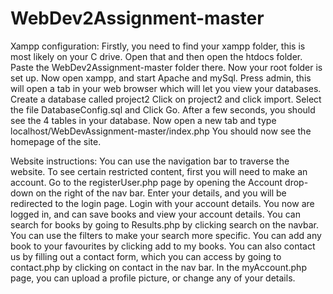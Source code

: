 # WebDev2Assignment-master

Xampp configuration:
Firstly, you need to find your xampp folder, this is most likely on your C drive. Open that and then open the htdocs folder.
Paste the WebDev2Assignment-master folder there. Now your root folder is set up.
Now open xampp, and start Apache and mySql. Press admin, this will open a tab in your web browser which will let you
view your databases. 
Create a database called project2
Click on project2 and click import. Select the file DatabaseConfig.sql and Click Go.
After a few seconds, you should see the 4 tables in your database.
Now open a new tab and type localhost/WebDevAssignment-master/index.php
You should now see the homepage of the site.

Website instructions:
You can use the navigation bar to traverse the website. To see certain restricted content, first you will need to make 
an account. Go to the registerUser.php page by opening the Account drop-down on the right of the nav bar.
Enter your details, and you will be redirected to the login page. Login with your account details. 
You now are logged in, and can save books and view your account details.
You can search for books by going to Results.php by clicking search on the navbar. You can use the filters to make your search
more specific. You can add any book to your favourites by clicking add to my books.
You can also contact us by filling out a contact form, which you can access by going to contact.php by clicking
on contact in the nav bar.
In the myAccount.php page, you can upload a profile picture, or change any of your details.
